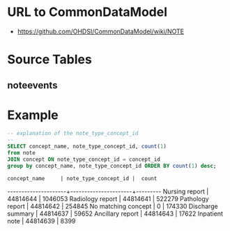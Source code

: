 # URL to CommonDataModel
- https://github.com/OHDSI/CommonDataModel/wiki/NOTE

# Source Tables

## noteevents

# Example
``` sql
-- explanation of the note_type_concept_id
-- 
SELECT concept_name, note_type_concept_id, count(1)
from note
JOIN concept ON note_type_concept_id = concept_id
group by concept_name, note_type_concept_id ORDER BY count(1) desc;
```
    concept_name     | note_type_concept_id |  count
---------------------+----------------------+---------
 Nursing report      |             44814644 | 1046053
 Radiology report    |             44814641 |  522279
 Pathology report    |             44814642 |  254845
 No matching concept |                    0 |  174330
 Discharge summary   |             44814637 |   59652
 Ancillary report    |             44814643 |   17622
 Inpatient note      |             44814639 |    8399
